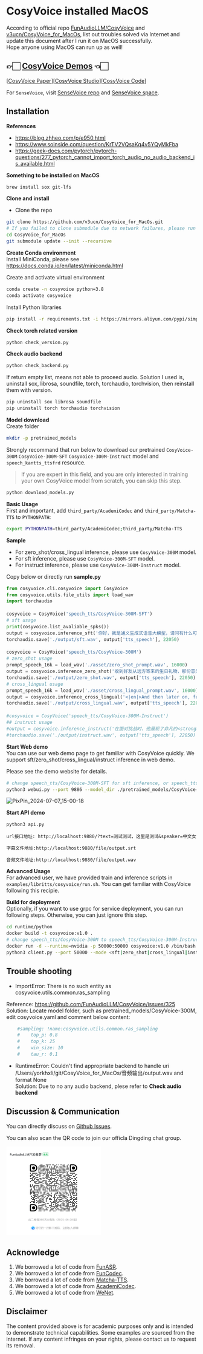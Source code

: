 # CosyVoice installed MacOS
According to official repo [FunAudioLLM/CosyVoice](https://github.com/FunAudioLLM/CosyVoice) and [v3ucn/CosyVoice_for_MacOs](https://github.com/v3ucn/CosyVoice_for_MacOs), list out troubles solved via Internet and update this document after I run it on MacOS successfully.  
Hope anyone using MacOS can run up as well!



## 👉🏻 [CosyVoice Demos](https://fun-audio-llm.github.io/) 👈🏻
[[CosyVoice Paper](https://fun-audio-llm.github.io/pdf/CosyVoice_v1.pdf)][[CosyVoice Studio](https://www.modelscope.cn/studios/iic/CosyVoice-300M)][[CosyVoice Code](https://github.com/FunAudioLLM/CosyVoice)]

For `SenseVoice`, visit [SenseVoice repo](https://github.com/FunAudioLLM/SenseVoice) and [SenseVoice space](https://www.modelscope.cn/studios/iic/SenseVoice).

## Installation

**References**
- https://blog.zhheo.com/p/e950.html
- https://www.soinside.com/question/KrTV2VQsaKq4v5YQyMkFba
- https://geek-docs.com/pytorch/pytorch-questions/277_pytorch_cannot_import_torch_audio_no_audio_backend_is_available.html


**Something to be installed on MacOS**
```sh
brew install sox git-lfs
```


**Clone and install**
- Clone the repo
``` sh
git clone https://github.com/v3ucn/CosyVoice_for_MacOs.git
# If you failed to clone submodule due to network failures, please run following command until success
cd CosyVoice_for_MacOs
git submodule update --init --recursive
```


**Create Conda environment**  
Install MiniConda, please see https://docs.conda.io/en/latest/miniconda.html

Create and activate virtual environment
``` sh
conda create -n cosyvoice python=3.8
conda activate cosyvoice
```

Install Python libraries
```sh
pip install -r requirements.txt -i https://mirrors.aliyun.com/pypi/simple/ --trusted-host=mirrors.aliyun.com
```


**Check torch related version**
``` sh
python check_version.py
```


**Check audio backend**
```sh
python check_backend.py
```
If return empty list, means not able to proceed audio.
Solution I used is, uninstall sox, librosa, soundfile, torch, torchaudio, torchvision, then reinstall them with version.
```sh
pip uninstall sox librosa soundfile
pip uninstall torch torchaudio torchvision
```


**Model download**  
Create folder
```sh
mkdir -p pretrained_models
```
Strongly recommand that run below to download our pretrained `CosyVoice-300M` `CosyVoice-300M-SFT` `CosyVoice-300M-Instruct` model and `speech_kantts_ttsfrd` resource.

> If you are expert in this field, and you are only interested in training your own CosyVoice model from scratch, you can skip this step.

```sh
python download_models.py
```


**Basic Usage**  
First and important, add `third_party/AcademiCodec` and `third_party/Matcha-TTS` to `PYTHONPATH`:
``` sh
export PYTHONPATH=third_party/AcademiCodec;third_party/Matcha-TTS
```

**Sample**
- For zero_shot/cross_lingual inference, please use `CosyVoice-300M` model.
- For sft inference, please use `CosyVoice-300M-SFT` model.
- For instruct inference, please use `CosyVoice-300M-Instruct` model.

Copy below or directly run **sample.py**
``` python
from cosyvoice.cli.cosyvoice import CosyVoice
from cosyvoice.utils.file_utils import load_wav
import torchaudio

cosyvoice = CosyVoice('speech_tts/CosyVoice-300M-SFT')
# sft usage
print(cosyvoice.list_avaliable_spks())
output = cosyvoice.inference_sft('你好，我是通义生成式语音大模型，请问有什么可以帮您的吗？', '中文女', '无')
torchaudio.save('./output/sft.wav', output['tts_speech'], 22050)

cosyvoice = CosyVoice('speech_tts/CosyVoice-300M')
# zero_shot usage
prompt_speech_16k = load_wav('./asset/zero_shot_prompt.wav', 16000)
output = cosyvoice.inference_zero_shot('收到好友从远方寄来的生日礼物，那份意外的惊喜与深深的祝福让我心中充满了甜蜜的快乐，笑容如花儿般绽放。', '希望你以后能够做的比我还好呦。', prompt_speech_16k)
torchaudio.save('./output/zero_shot.wav', output['tts_speech'], 22050)
# cross_lingual usage
prompt_speech_16k = load_wav('./asset/cross_lingual_prompt.wav', 16000)
output = cosyvoice.inference_cross_lingual('<|en|>And then later on, fully acquiring that company. So keeping management in line, interest in line with the asset that\'s coming into the family is a reason why sometimes we don\'t buy the whole thing.', prompt_speech_16k)
torchaudio.save('./output/cross_lingual.wav', output['tts_speech'], 22050)

#cosyvoice = CosyVoice('speech_tts/CosyVoice-300M-Instruct')
## instruct usage
#output = cosyvoice.inference_instruct('在面对挑战时，他展现了非凡的<strong>勇气</strong>与<strong>智慧</strong>。', '中文男', 'Theo \'Crimson\', is a fiery, passionate rebel leader. Fights with fervor for justice, but struggles with impulsiveness.','无')
#torchaudio.save('./output/instruct.wav', output['tts_speech'], 22050)
```

**Start Web demo**  
You can use our web demo page to get familiar with CosyVoice quickly.
We support sft/zero_shot/cross_lingual/instruct inference in web demo.

Please see the demo website for details.

``` sh
# change speech_tts/CosyVoice-300M-SFT for sft inference, or speech_tts/CosyVoice-300M-Instruct for instruct inference
python3 webui.py --port 9886 --model_dir ./pretrained_models/CosyVoice-300M
```
![PixPin_2024-07-07_15-00-18](https://github.com/v3ucn/CosyVoice_For_Windows/assets/1288038/7c6fa726-050a-4d54-9973-fe8c6a284ef3)


**Start API demo**
```sh
python3 api.py
```

```
url接口地址: http://localhost:9880/?text=测试测试，这里是测试&speaker=中文女
```

```
字幕文件地址:http://localhost:9880/file/output.srt
```

```
音频文件地址:http://localhost:9880/file/output.wav
```


**Advanced Usage**  
For advanced user, we have provided train and inference scripts in `examples/libritts/cosyvoice/run.sh`.
You can get familiar with CosyVoice following this recipie.

**Build for deployment**  
Optionally, if you want to use grpc for service deployment,
you can run following steps. Otherwise, you can just ignore this step.

``` sh
cd runtime/python
docker build -t cosyvoice:v1.0 .
# change speech_tts/CosyVoice-300M to speech_tts/CosyVoice-300M-Instruct if you want to use instruct inference
docker run -d --runtime=nvidia -p 50000:50000 cosyvoice:v1.0 /bin/bash -c "cd /opt/CosyVoice/CosyVoice/runtime/python && python3 server.py --port 50000 --max_conc 4 --model_dir speech_tts/CosyVoice-300M && sleep infinity"
python3 client.py --port 50000 --mode <sft|zero_shot|cross_lingual|instruct>
```

## Trouble shooting

- ImportError: There is no such entity as cosyvoice.utils.common.ras_sampling  

Reference: https://github.com/FunAudioLLM/CosyVoice/issues/325  
Solution: 
Locate model folder, such as pretrained_models/CosyVoice-300M, edit cosyvoice.yaml and comment below content:
```yaml
    #sampling: !name:cosyvoice.utils.common.ras_sampling
    #    top_p: 0.8
    #    top_k: 25
    #    win_size: 10
    #    tau_r: 0.1
```

- RuntimeError: Couldn't find appropriate backend to handle uri /Users/yorkhxli/git/CosyVoice_for_MacOs/音频输出/output.wav and format None  
Solution: Due to no any audio backend, plese refer to **Check audio backend**

## Discussion & Communication

You can directly discuss on [Github Issues](https://github.com/FunAudioLLM/CosyVoice/issues).

You can also scan the QR code to join our officla Dingding chat group.

<img src="./asset/dingding.png" width="250px">

## Acknowledge

1. We borrowed a lot of code from [FunASR](https://github.com/modelscope/FunASR).
2. We borrowed a lot of code from [FunCodec](https://github.com/modelscope/FunCodec).
3. We borrowed a lot of code from [Matcha-TTS](https://github.com/shivammehta25/Matcha-TTS).
4. We borrowed a lot of code from [AcademiCodec](https://github.com/yangdongchao/AcademiCodec).
5. We borrowed a lot of code from [WeNet](https://github.com/wenet-e2e/wenet).

## Disclaimer
The content provided above is for academic purposes only and is intended to demonstrate technical capabilities. Some examples are sourced from the internet. If any content infringes on your rights, please contact us to request its removal.
